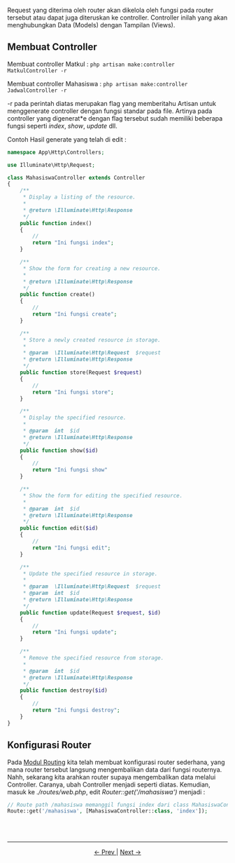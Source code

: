 Request yang diterima oleh router akan dikelola oleh fungsi pada router tersebut atau dapat juga diteruskan ke controller. Controller inilah yang akan menghubungkan Data (Models) dengan Tampilan (Views).

## Membuat Controller

Membuat controller Matkul : `php artisan make:controller MatkulController -r`

Membuat controller Mahasiswa : `php artisan make:controller JadwalController -r`

-r pada perintah diatas merupakan flag yang memberitahu Artisan untuk menggenerate controller dengan fungsi standar pada file. Artinya pada controller yang digenerat*e dengan flag tersebut sudah memiliki beberapa fungsi seperti *index*, *show*, *update* dll.

Contoh Hasil generate yang telah di edit :

```php
namespace App\Http\Controllers;

use Illuminate\Http\Request;

class MahasiswaController extends Controller
{
    /**
     * Display a listing of the resource.
     *
     * @return \Illuminate\Http\Response
     */
    public function index()
    {
        //
        return "Ini fungsi index";
    }

    /**
     * Show the form for creating a new resource.
     *
     * @return \Illuminate\Http\Response
     */
    public function create()
    {
        //
        return "Ini fungsi create";
    }

    /**
     * Store a newly created resource in storage.
     *
     * @param  \Illuminate\Http\Request  $request
     * @return \Illuminate\Http\Response
     */
    public function store(Request $request)
    {
        //
        return "Ini fungsi store";
    }

    /**
     * Display the specified resource.
     *
     * @param  int  $id
     * @return \Illuminate\Http\Response
     */
    public function show($id)
    {
        //
        return "Ini fungsi show"
    }

    /**
     * Show the form for editing the specified resource.
     *
     * @param  int  $id
     * @return \Illuminate\Http\Response
     */
    public function edit($id)
    {
        //
        return "Ini fungsi edit";
    }

    /**
     * Update the specified resource in storage.
     *
     * @param  \Illuminate\Http\Request  $request
     * @param  int  $id
     * @return \Illuminate\Http\Response
     */
    public function update(Request $request, $id)
    {
        //
        return "Ini fungsi update";
    }

    /**
     * Remove the specified resource from storage.
     *
     * @param  int  $id
     * @return \Illuminate\Http\Response
     */
    public function destroy($id)
    {
        //
        return "Ini fungsi destroy";
    }
}
```

## Konfigurasi Router

Pada [Modul Routing](./05%20-%20Routing.md) kita telah membuat konfigurasi router sederhana, yang mana router tersebut langsung mengembalikan data dari fungsi routernya. Nahh, sekarang kita arahkan router supaya mengembalikan data melalui Controller. Caranya, ubah Controller menjadi seperti diatas. Kemudian, masuk ke *./routes/web.php*, edit *Router::get('/mahasiswa')* menjadi : 

```php
// Route path /mahasiswa memanggil fungsi index dari class MahasiswaController
Route::get('/mahasiswa', [MahasiswaController::class, 'index']);
```

<br> <br> <hr>

<p align="center">
    <a href="./05%20-%20Routing.md"> <- Prev </a>| <a href="./07%20-%20Models.md"> Next -> </a>
</p>